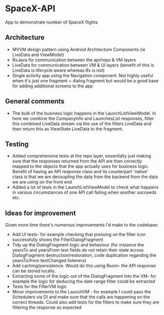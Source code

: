 # SpaceX-API
App to demonstrate number of SpaceX flights

## Architecture
- MVVM design pattern using Android Architecture Components (ie LiveData and ViewModel)
- RxJava for communication between the api/repo & VM layers
- LiveData for communication between VM & UI layers (benefit of this is LiveData is lifecycle aware whereas Rx is not)
- Single activity app using the Navigation component. Not highly useful when it's just one fragment + dialog fragment but would be a good base for adding additional screens to the app

## General comments
- The bulk of the business logic happens in the LaunchListViewModel. In here we combine the CompanyInfo and LaunchesList responses, filter this combined LiveData stream via the use of the filters LiveData and then return this as ViewState LiveData to the fragment.

## Testing
- Added comprehensive tests at the repo layer, essentially just making sure that the responses returned from the API are then correctly mapped to the objects that the app actually uses for business logic. Benefit of having an API response class and its counterpart 'native' class is that we are decoupling the data from the backend from the data we are using on the front end
- Added a lot of tests in the LaunchListViewModel to check what happens in various circumstances of one API call failing when another succeeds etc.

## Ideas for improvement
Given more time there's numerous improvements I'd make to the codebase:

- Add UI tests- for example checking that pressing on the filter icon successfully shows the FilterDialogFragment
- Tidy up the DialogFragment logic and behaviour (for instance the yearsTo and yearsFrom text fields do not retain their state across DialogFragment destruction/restoration, code duplication regarding the yearsTo/from textChanged listeners)
- Add caching/persistence. Would do this using Room- the API response can be stored locally.
- Extracting some of the logic out of the DialogFragment into the VM- for example the logic for deducing the date range filter could be extracted
- Tests for the FilterVM logic
- Minor improvements to the LaunchVM - for example I could pass the Schedulers via DI and make sure that the calls are happening on the correct threads. Could also add tests for the filters to make sure they are filtering the response as expected
